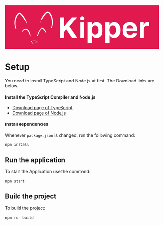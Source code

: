 ![](./src/img/Kipper-Logo-with-head.png)
# Setup

You need to install TypeScript and Node.js at first.
The Download links are below.

#### Install the TypeScript Compiler and Node.js

- [Download page of TypeScript](https://www.typescriptlang.org/download)
- [Download page of Node.js](https://nodejs.org/en/download/)

#### Install dependencies

Whenever `package.json` is changed, run the following command:

```sh
npm install
```

## Run the application

To start the Application use the command:

```sh
npm start
```

## Build the project

To build the project:

```sh
npm run build
```
